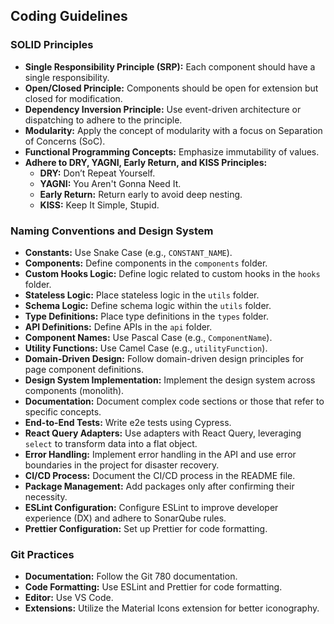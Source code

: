 ## Coding Guidelines

### SOLID Principles
- **Single Responsibility Principle (SRP):** Each component should have a single responsibility.
- **Open/Closed Principle:** Components should be open for extension but closed for modification.
- **Dependency Inversion Principle:** Use event-driven architecture or dispatching to adhere to the principle.
- **Modularity:** Apply the concept of modularity with a focus on Separation of Concerns (SoC).
- **Functional Programming Concepts:** Emphasize immutability of values.
- **Adhere to DRY, YAGNI, Early Return, and KISS Principles:**
  - **DRY:** Don’t Repeat Yourself.
  - **YAGNI:** You Aren't Gonna Need It.
  - **Early Return:** Return early to avoid deep nesting.
  - **KISS:** Keep It Simple, Stupid.

### Naming Conventions and Design System
- **Constants:** Use Snake Case (e.g., `CONSTANT_NAME`).
- **Components:** Define components in the `components` folder.
- **Custom Hooks Logic:** Define logic related to custom hooks in the `hooks` folder.
- **Stateless Logic:** Place stateless logic in the `utils` folder.
- **Schema Logic:** Define schema logic within the `utils` folder.
- **Type Definitions:** Place type definitions in the `types` folder.
- **API Definitions:** Define APIs in the `api` folder.
- **Component Names:** Use Pascal Case (e.g., `ComponentName`).
- **Utility Functions:** Use Camel Case (e.g., `utilityFunction`).
- **Domain-Driven Design:** Follow domain-driven design principles for page component definitions.
- **Design System Implementation:** Implement the design system across components (monolith).
- **Documentation:** Document complex code sections or those that refer to specific concepts.
- **End-to-End Tests:** Write e2e tests using Cypress.
- **React Query Adapters:** Use adapters with React Query, leveraging `select` to transform data into a flat object.
- **Error Handling:** Implement error handling in the API and use error boundaries in the project for disaster recovery.
- **CI/CD Process:** Document the CI/CD process in the README file.
- **Package Management:** Add packages only after confirming their necessity.
- **ESLint Configuration:** Configure ESLint to improve developer experience (DX) and adhere to SonarQube rules.
- **Prettier Configuration:** Set up Prettier for code formatting.

### Git Practices
- **Documentation:** Follow the Git 780 documentation.
- **Code Formatting:** Use ESLint and Prettier for code formatting.
- **Editor:** Use VS Code.
- **Extensions:** Utilize the Material Icons extension for better iconography.

